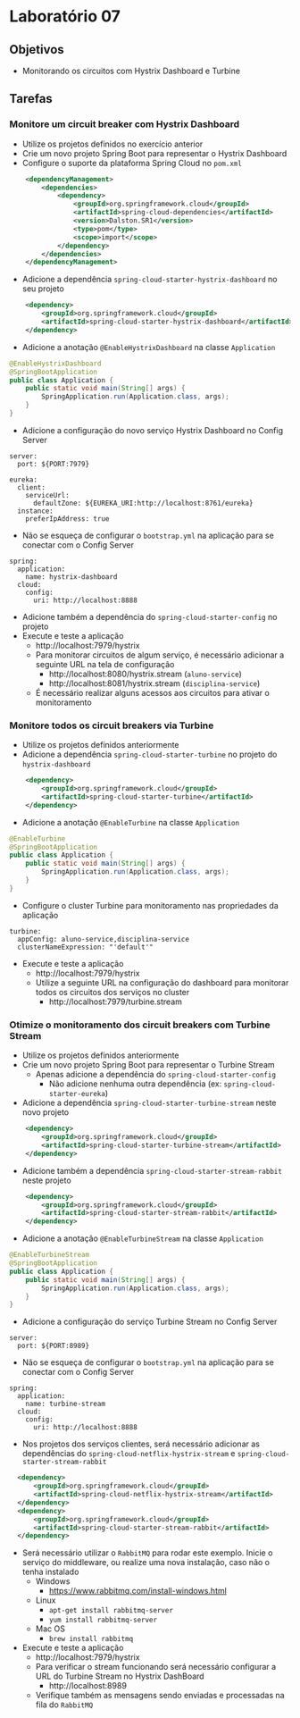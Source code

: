 # Laboratório 07

## Objetivos
- Monitorando os circuitos com Hystrix Dashboard e Turbine

## Tarefas

### Monitore um circuit breaker com Hystrix Dashboard
- Utilize os projetos definidos no exercício anterior
- Crie um novo projeto Spring Boot para representar o Hystrix Dashboard
- Configure o suporte da plataforma Spring Cloud no `pom.xml`
```xml
    <dependencyManagement>
        <dependencies>
            <dependency>
                <groupId>org.springframework.cloud</groupId>
                <artifactId>spring-cloud-dependencies</artifactId>
                <version>Dalston.SR1</version>
                <type>pom</type>
                <scope>import</scope>
            </dependency>
        </dependencies>
    </dependencyManagement>
```
- Adicione a dependência `spring-cloud-starter-hystrix-dashboard` no seu projeto
```xml
    <dependency>
        <groupId>org.springframework.cloud</groupId>
        <artifactId>spring-cloud-starter-hystrix-dashboard</artifactId>
    </dependency>
```
- Adicione a anotação `@EnableHystrixDashboard` na classe `Application`
```java
@EnableHystrixDashboard
@SpringBootApplication
public class Application {
    public static void main(String[] args) {
        SpringApplication.run(Application.class, args);
    }
}
```
- Adicione a configuração do novo serviço Hystrix Dashboard no Config Server
```
server:
  port: ${PORT:7979}

eureka:
  client:
    serviceUrl:
      defaultZone: ${EUREKA_URI:http://localhost:8761/eureka}
  instance:
    preferIpAddress: true
```
- Não se esqueça de configurar o `bootstrap.yml` na aplicação para se conectar com o Config Server
```
spring:
  application:
    name: hystrix-dashboard
  cloud:
    config:
      uri: http://localhost:8888  
```
- Adicione também a dependência do `spring-cloud-starter-config` no projeto
- Execute e teste a aplicação
  - http://localhost:7979/hystrix
  - Para monitorar circuitos de algum serviço, é necessário adicionar a seguinte URL na tela de configuração
    - http://localhost:8080/hystrix.stream (`aluno-service`)
    - http://localhost:8081/hystrix.stream (`disciplina-service`)
  - É necessário realizar alguns acessos aos circuitos para ativar o monitoramento

### Monitore todos os circuit breakers via Turbine
- Utilize os projetos definidos anteriormente
- Adicione a dependência `spring-cloud-starter-turbine` no projeto do `hystrix-dashboard`
```xml
    <dependency>
        <groupId>org.springframework.cloud</groupId>
        <artifactId>spring-cloud-starter-turbine</artifactId>
    </dependency>
```
- Adicione a anotação `@EnableTurbine` na classe `Application`
```java
@EnableTurbine
@SpringBootApplication
public class Application {
    public static void main(String[] args) {
        SpringApplication.run(Application.class, args);
    }
}
```
- Configure o cluster Turbine para monitoramento nas propriedades da aplicação
```
turbine:
  appConfig: aluno-service,disciplina-service
  clusterNameExpression: "'default'"    
```
- Execute e teste a aplicação
  - http://localhost:7979/hystrix
  - Utilize a seguinte URL na configuração do dashboard para monitorar todos os circuitos dos serviços no cluster
    - http://localhost:7979/turbine.stream

### Otimize o monitoramento dos circuit breakers com Turbine Stream
- Utilize os projetos definidos anteriormente
- Crie um novo projeto Spring Boot para representar o Turbine Stream
  - Apenas adicione a dependência do `spring-cloud-starter-config`
    - Não adicione nenhuma outra dependência (ex: `spring-cloud-starter-eureka`)
- Adicione a dependência `spring-cloud-starter-turbine-stream` neste novo projeto
```xml
    <dependency>
        <groupId>org.springframework.cloud</groupId>
        <artifactId>spring-cloud-starter-turbine-stream</artifactId>
    </dependency>
```
- Adicione também a dependência `spring-cloud-starter-stream-rabbit` neste projeto
```xml
    <dependency>
        <groupId>org.springframework.cloud</groupId>
        <artifactId>spring-cloud-starter-stream-rabbit</artifactId>
    </dependency>
```
- Adicione a anotação `@EnableTurbineStream` na classe `Application`
```java
@EnableTurbineStream
@SpringBootApplication
public class Application {
    public static void main(String[] args) {
        SpringApplication.run(Application.class, args);
    }
}
```
- Adicione a configuração do serviço Turbine Stream no Config Server
```
server:
  port: ${PORT:8989}
```
- Não se esqueça de configurar o `bootstrap.yml` na aplicação para se conectar com o Config Server
```
spring:
  application:
    name: turbine-stream
  cloud:
    config:
      uri: http://localhost:8888  
```
- Nos projetos dos serviços clientes, será necessário adicionar as dependências do `spring-cloud-netflix-hystrix-stream` e `spring-cloud-starter-stream-rabbit`
```xml
  <dependency>
      <groupId>org.springframework.cloud</groupId>
      <artifactId>spring-cloud-netflix-hystrix-stream</artifactId>
  </dependency>
  <dependency>
      <groupId>org.springframework.cloud</groupId>
      <artifactId>spring-cloud-starter-stream-rabbit</artifactId>
  </dependency>
```
- Será necessário utilizar o `RabbitMQ` para rodar este exemplo. Inicie o serviço do middleware, ou realize uma nova instalação, caso não o tenha instalado
  - Windows
    - https://www.rabbitmq.com/install-windows.html
  - Linux
    - `apt-get install rabbitmq-server`
    - `yum install rabbitmq-server`
  - Mac OS
    - `brew install rabbitmq`
- Execute e teste a aplicação
  - http://localhost:7979/hystrix
  - Para verificar o stream funcionando será necessário configurar a URL do Turbine Stream no Hystrix DashBoard
    - http://localhost:8989
  - Verifique também as mensagens sendo enviadas e processadas na fila do `RabbitMQ`
